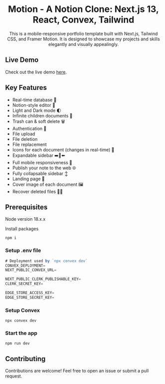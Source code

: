 <h1 align="center">Motion - A Notion Clone: Next.js 13, React, Convex, Tailwind</h1>

<p align="center">This is a mobile-responsive portfolio template built with Next.js, Tailwind CSS, and Framer Motion. It is designed to showcase my projects and skills elegantly and visually appealingly.</p>

<h2>Live Demo</h2>

<p>Check out the live demo <a href="https://motion-notetakingapp.vercel.app/">here</a>.</p>

<h2 >Key Features</h2>

<ul>
        <li>Real-time database  🔗 </li>
        <li>Notion-style editor 📝 </li>
        <li>Light and Dark mode 🌓</li>
        <li>Infinite children documents 🌲</li>
        <li>Trash can & soft delete 🗑️</li>
        <li>Authentication 🔐 </li>
        <li>File upload</li>
        <li>File deletion</li>
        <li>File replacement</li>
        <li>Icons for each document (changes in real-time) 🌠</li>
        <li>Expandable sidebar ➡️🔀⬅️</li>
        <li>Full mobile responsiveness 📱</li>
        <li>Publish your note to the web 🌐</li>
        <li>Fully collapsable sidebar ↕️</li>
        <li>Landing page 🛬</li>
        <li>Cover image of each document 🖼️</li>
        <li>Recover deleted files 🔄📄</li>
    </ul>

<h2>Prerequisites</h2> 

<p>Node version 18.x.x</p>


 Install packages

```shell
npm i
```

### Setup .env file


```js
# Deployment used by `npx convex dev`
CONVEX_DEPLOYMENT=
NEXT_PUBLIC_CONVEX_URL=

NEXT_PUBLIC_CLERK_PUBLISHABLE_KEY=
CLERK_SECRET_KEY=

EDGE_STORE_ACCESS_KEY=
EDGE_STORE_SECRET_KEY=
```

### Setup Convex

```shell
npx convex dev

```

### Start the app

```shell
npm run dev
```

<h2>Contributing</h2>

<p>Contributions are welcome! Feel free to open an issue or submit a pull request.</p>
